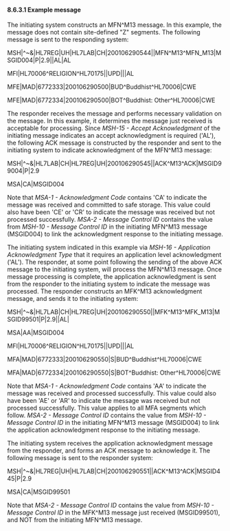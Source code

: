 #### 8.6.3.1 Example message

The initiating system constructs an MFN^M13 message. In this example, the message does not contain site-defined "Z" segments. The following message is sent to the responding system:

MSH|^~\&|HL7REG|UH|HL7LAB|CH|200106290544||MFN^M13^MFN_M13|MSGID004|P|2.9||AL|AL

MFI|HL70006^RELIGION^HL70175||UPD|||AL

MFE|MAD|6772333|200106290500|BUD^Buddhist^HL70006|CWE

MFE|MAD|6772334|200106290500|BOT^Buddhist: Other^HL70006|CWE

The responder receives the message and performs necessary validation on the message. In this example, it determines the message just received is acceptable for processing. Since _MSH-15 - Accept Acknowledgment_ of the initiating message indicates an accept acknowledgment is required ('AL'), the following ACK message is constructed by the responder and sent to the initiating system to indicate acknowledgment of the MFN^M13 message:

MSH|^~\&|HL7LAB|CH|HL7REG|UH|200106290545||ACK^M13^ACK|MSGID99004|P|2.9

MSA|CA|MSGID004

Note that _MSA-1 - Acknowledgment Code_ contains 'CA' to indicate the message was received and committed to safe storage. This value could also have been 'CE' or 'CR' to indicate the message was received but not processed successfully. _MSA-2 - Message Control ID_ contains the value from _MSH-10 - Message Control ID_ in the initiating MFN^M13 message (MSGID004) to link the acknowledgment response to the initiating message.

The initiating system indicated in this example via _MSH-16 - Application Acknowledgment Type_ that it requires an application level acknowledgment ('AL'). The responder, at some point following the sending of the above ACK message to the initiating system, will process the MFN^M13 message. Once message processing is complete, the application acknowledgment is sent from the responder to the initiating system to indicate the message was processed. The responder constructs an MFK^M13 acknowledgment message, and sends it to the initiating system:

MSH|^~\&|HL7LAB|CH|HL7REG|UH|200106290550||MFK^M13^MFK_M13|MSGID99501|P|2.9||AL|

MSA|AA|MSGID004

MFI|HL70006^RELIGION^HL70175||UPD|||AL

MFA|MAD|6772333|200106290550|S|BUD^Buddhist^HL70006|CWE

MFA|MAD|6772334|200106290550|S|BOT^Buddhist: Other^HL70006|CWE

Note that _MSA-1 - Acknowledgment Code_ contains 'AA' to indicate the message was received and processed successfully. This value could also have been 'AE' or 'AR' to indicate the message was received but not processed successfully. This value applies to all MFA segments which follow. _MSA-2 - Message Control ID_ contains the value from _MSH-10 - Message Control ID_ in the initiating MFN^M13 message (MSGID004) to link the application acknowledgment response to the initiating message.

The initiating system receives the application acknowledgment message from the responder, and forms an ACK message to acknowledge it. The following message is sent to the responder system:

MSH|^~\&|HL7REG|UH|HL7LAB|CH|200106290551||ACK^M13^ACK|MSGID445|P|2.9

MSA|CA|MSGID99501

Note that _MSA-2 - Message Control ID_ contains the value from _MSH-10 - Message Control ID_ in the MFK^M13 message just received (MSGID99501), and NOT from the initiating MFN^M13 message.
